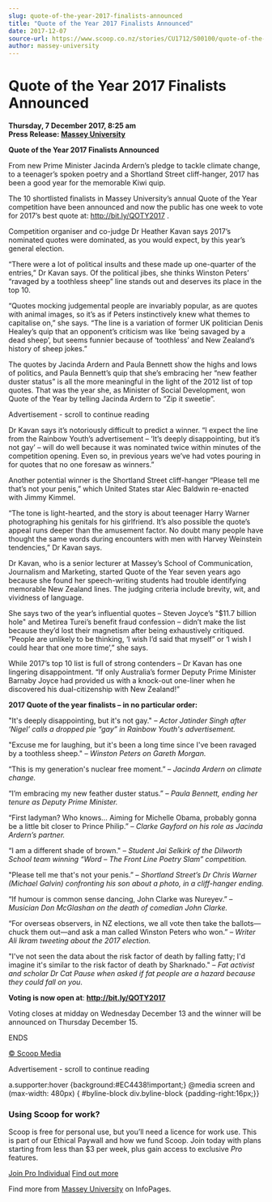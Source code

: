 ```yaml
---
slug: quote-of-the-year-2017-finalists-announced
title: "Quote of the Year 2017 Finalists Announced"
date: 2017-12-07
source-url: https://www.scoop.co.nz/stories/CU1712/S00100/quote-of-the-year-2017-finalists-announced.htm
author: massey-university
---
```

Quote of the Year 2017 Finalists Announced
==========================================

**Thursday, 7 December 2017, 8:25 am**  
**Press Release: [Massey University](https://info.scoop.co.nz/Massey_University)**

**Quote of the Year 2017 Finalists Announced**

  
From new Prime Minister Jacinda Ardern’s pledge to tackle climate change, to a teenager’s spoken poetry and a Shortland Street cliff-hanger, 2017 has been a good year for the memorable Kiwi quip.

The 10 shortlisted finalists in Massey University’s annual Quote of the Year competition have been announced and now the public has one week to vote for 2017’s best quote at: http://bit.ly/QOTY2017 .

Competition organiser and co-judge Dr Heather Kavan says 2017’s nominated quotes were dominated, as you would expect, by this year’s general election.

“There were a lot of political insults and these made up one-quarter of the entries,” Dr Kavan says. Of the political jibes, she thinks Winston Peters’ “ravaged by a toothless sheep” line stands out and deserves its place in the top 10.

“Quotes mocking judgemental people are invariably popular, as are quotes with animal images, so it’s as if Peters instinctively knew what themes to capitalise on,” she says. “The line is a variation of former UK politician Denis Healey’s quip that an opponent’s criticism was like ‘being savaged by a dead sheep’, but seems funnier because of ‘toothless’ and New Zealand’s history of sheep jokes.”

The quotes by Jacinda Ardern and Paula Bennett show the highs and lows of politics, and Paula Bennett’s quip that she’s embracing her “new feather duster status” is all the more meaningful in the light of the 2012 list of top quotes. That was the year she, as Minister of Social Development, won Quote of the Year by telling Jacinda Ardern to “Zip it sweetie”.

Advertisement - scroll to continue reading





Dr Kavan says it’s notoriously difficult to predict a winner. “I expect the line from the Rainbow Youth’s advertisement – ‘It’s deeply disappointing, but it’s not gay’ – will do well because it was nominated twice within minutes of the competition opening. Even so, in previous years we’ve had votes pouring in for quotes that no one foresaw as winners.”

Another potential winner is the Shortland Street cliff-hanger “Please tell me that’s not your penis,” which United States star Alec Baldwin re-enacted with Jimmy Kimmel.

“The tone is light-hearted, and the story is about teenager Harry Warner photographing his genitals for his girlfriend. It’s also possible the quote’s appeal runs deeper than the amusement factor. No doubt many people have thought the same words during encounters with men with Harvey Weinstein tendencies,” Dr Kavan says.

Dr Kavan, who is a senior lecturer at Massey’s School of Communication, Journalism and Marketing, started Quote of the Year seven years ago because she found her speech-writing students had trouble identifying memorable New Zealand lines. The judging criteria include brevity, wit, and vividness of language.

She says two of the year’s influential quotes – Steven Joyce’s "$11.7 billion hole" and Metirea Turei’s benefit fraud confession – didn’t make the list because they’d lost their magnetism after being exhaustively critiqued. “People are unlikely to be thinking, ‘I wish I’d said that myself” or ‘I wish I could hear that one more time’,” she says.

While 2017’s top 10 list is full of strong contenders – Dr Kavan has one lingering disappointment. “If only Australia’s former Deputy Prime Minister Barnaby Joyce had provided us with a knock-out one-liner when he discovered his dual-citizenship with New Zealand!”

  
**2017 Quote of the year finalists – in no particular order:**

"It's deeply disappointing, but it's not gay." – _Actor Jatinder Singh after ‘Nigel’ calls a dropped pie “gay” in Rainbow Youth's advertisement._

"Excuse me for laughing, but it's been a long time since I've been ravaged by a toothless sheep." – _Winston Peters on Gareth Morgan._

“This is my generation's nuclear free moment.” – _Jacinda Ardern on climate change._

“I’m embracing my new feather duster status.” – _Paula Bennett, ending her tenure as Deputy Prime Minister._

“First ladyman? Who knows… Aiming for Michelle Obama, probably gonna be a little bit closer to Prince Philip.” – _Clarke Gayford on his role as Jacinda Ardern’s partner._

“I am a different shade of brown." – _Student Jai Selkirk of the Dilworth School team winning “Word – The Front Line Poetry Slam” competition._

"Please tell me that's not your penis.” – _Shortland Street’s Dr Chris Warner (Michael Galvin) confronting his son about a photo, in a cliff-hanger ending._

“If humour is common sense dancing, John Clarke was Nureyev.” – _Musician_ _Don McGlashan on the death of comedian John Clarke._

“For overseas observers, in NZ elections, we all vote then take the ballots—chuck them out—and ask a man called Winston Peters who won.” – _Writer Ali Ikram tweeting about the 2017 election._

"I've not seen the data about the risk factor of death by falling fatty; I'd imagine it's similar to the risk factor of death by Sharknado." – _Fat activist and scholar Dr Cat Pause when asked if fat people are a hazard because they could fall on you_.

**Voting is now open at**: **http://bit.ly/QOTY2017**

Voting closes at midday on Wednesday December 13 and the winner will be announced on Thursday December 15.

  
ENDS

  

[© Scoop Media](http://www.scoop.co.nz/about/terms.html)  

Advertisement - scroll to continue reading



a.supporter:hover {background:#EC4438!important;} @media screen and (max-width: 480px) { #byline-block div.byline-block {padding-right:16px;}}

### Using Scoop for work?

Scoop is free for personal use, but you’ll need a licence for work use. This is part of our Ethical Paywall and how we fund Scoop. Join today with plans starting from less than $3 per week, plus gain access to exclusive _Pro_ features.  
  
[Join Pro Individual](https://pro.scoop.co.nz/Individual/?from=ProIn24) [Find out more](https://pro.scoop.co.nz/using-scoop-for-work/?from=ProIn24)

Find more from [Massey University](https://info.scoop.co.nz/Massey_University) on InfoPages.
